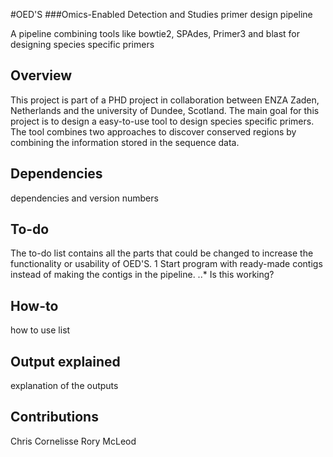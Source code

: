 #OED'S
###Omics-Enabled Detection and Studies primer design pipeline

A pipeline combining tools like bowtie2, SPAdes, Primer3 and blast for designing species specific primers

## Overview

This project is part of a PHD project in collaboration between ENZA Zaden, Netherlands and the university of Dundee, Scotland.
The main goal for this project is to design a easy-to-use tool to design species specific primers.
The tool combines two approaches to discover conserved regions by combining the information stored in the sequence data.

## Dependencies

dependencies and version numbers

## To-do

The to-do list contains all the parts that could be changed to increase the functionality or usability of OED'S.
1 Start program with ready-made contigs instead of making the contigs in the pipeline.
..* Is this working?

## How-to

how to use list

## Output explained

explanation of the outputs

## Contributions

Chris Cornelisse
Rory McLeod
